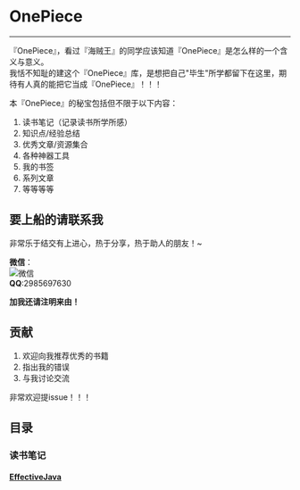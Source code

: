 # OnePiece

---

『OnePiece』，看过『海贼王』的同学应该知道『OnePiece』是怎么样的一个含义与意义。  
我恬不知耻的建这个『OnePiece』库，是想把自己"毕生"所学都留下在这里，期待有人真的能把它当成『OnePiece』！！！  


本『OnePiece』的秘宝包括但不限于以下内容：  

1. 读书笔记（记录读书所学所感）  
2. 知识点/经验总结  
3. 优秀文章/资源集合  
4. 各种神器工具  
5. 我的书签  
6. 系列文章  
7. 等等等等  


## 要上船的请联系我

非常乐于结交有上进心，热于分享，热于助人的朋友！~  

**微信**：  
![微信](http://ww3.sinaimg.cn/thumbnail/98900c07gw1f2f30b7cs5j20e80e80tx.jpg)   
**QQ**:2985697630  

**加我还请注明来由！**  

## 贡献

1. 欢迎向我推荐优秀的书籍   
2. 指出我的错误  
3. 与我讨论交流  

非常欢迎提issue！！！


## 目录
### 读书笔记

#### [EffectiveJava](./ReadingNotes/EffectiveJava/README.md)


